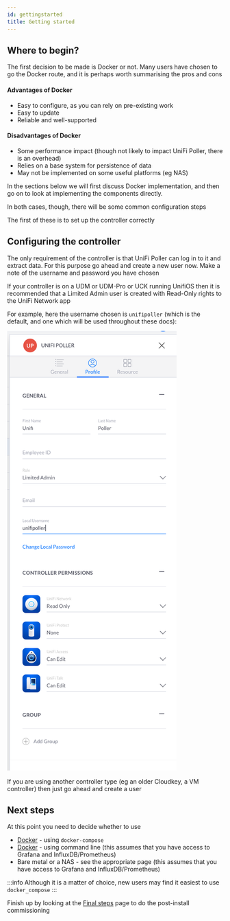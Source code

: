 ```yaml
---
id: gettingstarted
title: Getting started
---
```


## Where to begin?

The first decision to be made is Docker or not. Many users have chosen to go the Docker route, and it is perhaps worth summarising the pros and cons

#### Advantages of Docker

- Easy to configure, as you can rely on pre-existing work
- Easy to update
- Reliable and well-supported

#### Disadvantages of Docker

- Some performance impact (though not likely to impact UniFi Poller, there is an overhead)
- Relies on a base system for persistence of data
- May not be implemented on some useful platforms (eg NAS)

In the sections below we will first discuss Docker implementation, and then go on to look at implementing the components directly.

In both cases, though, there will be some common configuration steps

The first of these is to set up the controller correctly

## Configuring the controller

The only requirement of the controller is that UniFi Poller can log in to it and extract data. For this purpose go ahead and create a new user now. Make a note of the username and password you have chosen

If your controller is on a UDM or UDM-Pro or UCK running UnifiOS then it is recommended that a Limited Admin user is created with Read-Only rights to the UniFi Network app

For example, here the username chosen is `unifipoller` (which is the default, and one which will be used throughout these docs):

![img](../static/img/UDM_user.png)  

If you are using another controller type (eg an older Cloudkey, a VM controller) then just go ahead and create a user

## Next steps

At this point you need to decide whether to use
- [Docker](install_dockercompose.md) - using `docker-compose`
- [Docker](install_docker.md) - using command line (this assumes that you have access to Grafana and InfluxDB/Prometheus)
- Bare metal or a NAS - see the appropriate page (this assumes that you have access to Grafana and InfluxDB/Prometheus)

:::info
Although it is a matter of choice, new users may find it easiest to use `docker_compose`
:::


Finish up by looking at the [Final steps](install_finish.md) page to do the post-install commissioning

